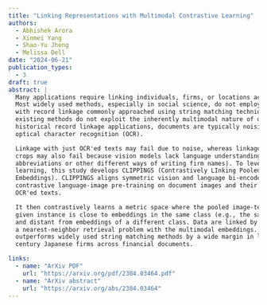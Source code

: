 ```yaml
---
title: "Linking Representations with Multimodal Contrastive Learning"
authors:
  - Abhishek Arora
  - Xinmei Yang
  - Shao-Yu Jheng
  - Melissa Dell
date: "2024-06-21"
publication_types:
  - 3
draft: true
abstract: |
  Many applications require linking individuals, firms, or locations across datasets.
  Most widely used methods, especially in social science, do not employ deep learning,
  with record linkage commonly approached using string matching techniques. Moreover,
  existing methods do not exploit the inherently multimodal nature of documents. In
  historical record linkage applications, documents are typically noisily transcribed by
  optical character recognition (OCR).

  Linkage with just OCR'ed texts may fail due to noise, whereas linkage with just image
  crops may also fail because vision models lack language understanding (e.g., of
  abbreviations or other different ways of writing firm names). To leverage multimodal
  learning, this study develops CLIPPINGS (Contrastively LInking Pooled Pre-trained
  Embeddings). CLIPPINGS aligns symmetric vision and language bi-encoders, through
  contrastive language-image pre-training on document images and their corresponding
  OCR'ed texts.

  It then contrastively learns a metric space where the pooled image-text embedding for a
  given instance is close to embeddings in the same class (e.g., the same firm or location)
  and distant from embeddings of a different class. Data are linked by treating linkage as
  a nearest-neighbor retrieval problem with the multimodal embeddings. CLIPPINGS
  outperforms widely used string matching methods by a wide margin in linking mid-20th
  century Japanese firms across financial documents.

links:
  - name: "ArXiv PDF"
    url: "https://arxiv.org/pdf/2304.03464.pdf"
  - name: "ArXiv abstract"
    url: "https://arxiv.org/abs/2304.03464"
---
```

